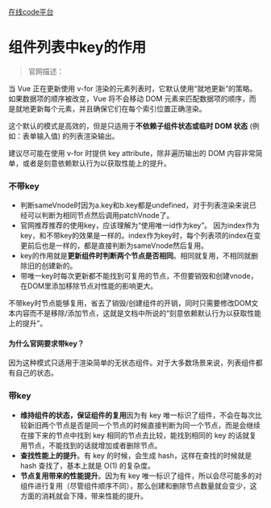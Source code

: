 [在线code平台](https://codesandbox.io/)
# 组件列表中key的作用

> 官网描述：

当 Vue 正在更新使用 v-for 渲染的元素列表时，它默认使用“就地更新”的策略。
如果数据项的顺序被改变，Vue 将不会移动 DOM 元素来匹配数据项的顺序，而是就地更新每个元素，并且确保它们在每个索引位置正确渲染。

这个默认的模式是高效的，但是只适用于**不依赖子组件状态或临时 DOM 状态** (例如：表单输入值) 的列表渲染输出。

建议尽可能在使用 v-for 时提供 key attribute，除非遍历输出的 DOM 内容非常简单，或者是刻意依赖默认行为以获取性能上的提升。

### 不带key

- 判断sameVnode时因为a.key和b.key都是undefined，对于列表渲染来说已经可以判断为相同节点然后调用patchVnode了。
- 官网推荐推荐的使用key，应该理解为“使用唯一id作为key”。
因为index作为key，和不带key的效果是一样的。index作为key时，每个列表项的index在变更前后也是一样的，都是直接判断为sameVnode然后复用。
- key的作用就是**更新组件时判断两个节点是否相同**。相同就复用，不相同就删除旧的创建新的。
- 带唯一key时每次更新都不能找到可复用的节点，不但要销毁和创建vnode，在DOM里添加移除节点对性能的影响更大。

不带key时节点能够复用，省去了销毁/创建组件的开销，同时只需要修改DOM文本内容而不是移除/添加节点，这就是文档中所说的“刻意依赖默认行为以获取性能上的提升”。

#### 为什么官网要求带key？
因为这种模式只适用于渲染简单的无状态组件。对于大多数场景来说，列表组件都有自己的状态。

### 带key
- **维持组件的状态，保证组件的复用**因为有 key 唯一标识了组件，不会在每次比较新旧两个节点是否是同一个节点的时候直接判断为同一个节点，而是会继续在接下来的节点中找到 key 相同的节点去比较，能找到相同的 key 的话就复用节点，不能找到的话就增加或者删除节点。
- **查找性能上的提升**。有 key 的时候，会生成 hash，这样在查找的时候就是 hash 查找了，基本上就是 O(1) 的复杂度。
- **节点复用带来的性能提升**。因为有 key 唯一标识了组件，所以会尽可能多的对组件进行复用（尽管组件顺序不同），那么创建和删除节点数量就会变少，这方面的消耗就会下降，带来性能的提升。
